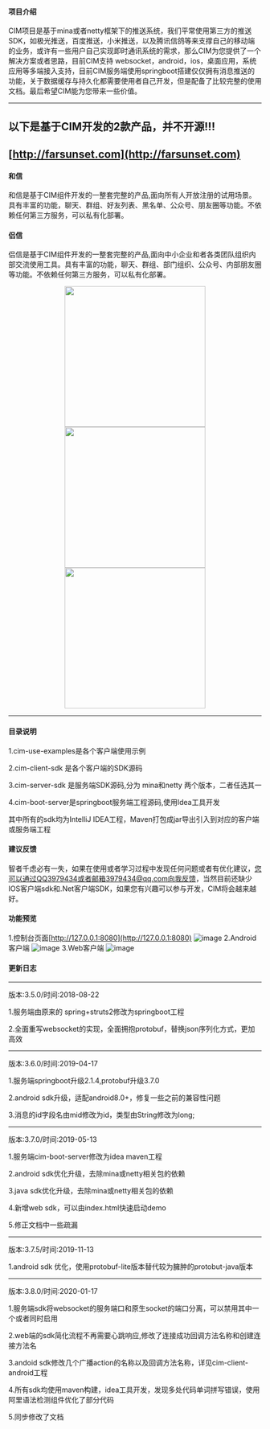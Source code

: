 #### 项目介绍
CIM项目是基于mina或者netty框架下的推送系统，我们平常使用第三方的推送SDK，如极光推送，百度推送，小米推送，以及腾讯信鸽等来支撑自己的移动端的业务，或许有一些用户自己实现即时通讯系统的需求，那么CIM为您提供了一个解决方案或者思路，目前CIM支持 websocket，android，ios，桌面应用，系统应用等多端接入支持，目前CIM服务端使用springboot搭建仅仅拥有消息推送的功能，关于数据缓存与持久化都需要使用者自己开发，但是配备了比较完整的使用文档。最后希望CIM能为您带来一些价值。
   
---
## 以下是基于CIM开发的2款产品，并不开源!!!
## [http://farsunset.com](http://farsunset.com)
#### 和信
和信是基于CIM组件开发的一整套完整的产品,面向所有人开放注册的试用场景。具有丰富的功能，聊天、群组、好友列表、黑名单、公众号、朋友圈等功能。不依赖任何第三方服务，可以私有化部署。

#### 侣信
侣信是基于CIM组件开发的一整套完整的产品,面向中小企业和者各类团队组织内部交流使用工具。具有丰富的功能，聊天、群组、部门组织、公众号、内部朋友圈等功能。不依赖任何第三方服务，可以私有化部署。


<div align="center">
   <img src="http://staticres.oss-cn-hangzhou.aliyuncs.com/hoxin/single_chatting_light.jpg" width="280px"  />
   <img src="http://staticres.oss-cn-hangzhou.aliyuncs.com/hoxin/single_chatting_dark.jpg" width="280px"  />
   <img src="http://staticres.oss-cn-hangzhou.aliyuncs.com/hoxin/moment_timeline_light.jpg" width="280px" />
</div>

---  

#### 目录说明

1.cim-use-examples是各个客户端使用示例

2.cim-client-sdk 是各个客户端的SDK源码

3.cim-server-sdk 是服务端SDK源码,分为 mina和netty 两个版本，二者任选其一

4.cim-boot-server是springboot服务端工程源码,使用Idea工具开发

其中所有的sdk均为IntelliJ IDEA工程，Maven打包成jar导出引入到对应的客户端或服务端工程



#### 建议反馈

智者千虑必有一失，如果在使用或者学习过程中发现任何问题或者有优化建议，您可以通过QQ3979434或者邮箱3979434@qq.com向我反馈，当然目前还缺少IOS客户端sdk和.Net客户端SDK，如果您有兴趣可以参与开发，CIM将会越来越好。
 

#### 功能预览

1.控制台页面[http://127.0.0.1:8080](http://127.0.0.1:8080)
![image](https://images.gitee.com/uploads/images/2019/0315/165050_9e269c1c_58912.png)
2.Android客户端
![image](https://images.gitee.com/uploads/images/2019/0315/165050_6f20f69e_58912.png)
3.Web客户端
![image](https://images.gitee.com/uploads/images/2019/0315/165050_dfc33c18_58912.png)


#### 更新日志
-------------------------------------------------------------------------------------------
版本:3.5.0/时间:2018-08-22

1.服务端由原来的 spring+struts2修改为springboot工程

2.全面重写websocket的实现，全面拥抱protobuf，替换json序列化方式，更加高效

-------------------------------------------------------------------------------------------
版本:3.6.0/时间:2019-04-17

1.服务端springboot升级2.1.4,protobuf升级3.7.0

2.android sdk升级，适配android8.0+，修复一些之前的兼容性问题

3.消息的id字段名由mid修改为id，类型由String修改为long;


-------------------------------------------------------------------------------------------
版本:3.7.0/时间:2019-05-13

1.服务端cim-boot-server修改为idea maven工程

2.android sdk优化升级，去除mina或netty相关包的依赖

3.java sdk优化升级，去除mina或netty相关包的依赖

4.新增web sdk，可以由index.html快速启动demo

5.修正文档中一些疏漏
 

-------------------------------------------------------------------------------------------
版本:3.7.5/时间:2019-11-13

1.android sdk 优化，使用protobuf-lite版本替代较为臃肿的protobut-java版本



-------------------------------------------------------------------------------------------
版本:3.8.0/时间:2020-01-17

1.服务端sdk将websocket的服务端口和原生socket的端口分离，可以禁用其中一个或者同时启用

2.web端的sdk简化流程不再需要心跳响应,修改了连接成功回调方法名称和创建连接方法名

3.andoid sdk修改几个广播action的名称以及回调方法名称，详见cim-client-android工程

4.所有sdk均使用maven构建，idea工具开发，发现多处代码单词拼写错误，使用阿里语法检测组件优化了部分代码

5.同步修改了文档
 
